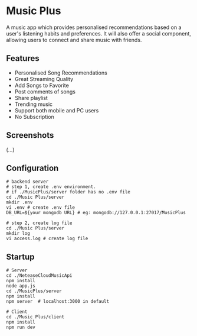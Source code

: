 # Music Plus
A music app which provides personalised recommendations based on a user's listening habits and preferences. It will also offer a social component, allowing users to connect and share music with friends.

## Features
* Personalised Song Recommendations
* Great Streaming Quality
* Add Songs to Favorite
* Post comments of songs
* Share playlist
* Trending music
* Support both mobile and PC users
* No Subscription


## Screenshots
(...)
## Configuration
```shell
# backend server
# step 1, create .env environment.  
# if ./MusicPlus/server folder has no .env file
cd ./Music Plus/server
mkdir .env
vi .env # create .env file
DB_URL=${your mongodb URL} # eg: mongodb://127.0.0.1:27017/MusicPlus

# step 2, create log file
cd ./Music Plus/server
mkdir log
vi access.log # create log file
```
## Startup
```shell
# Server
cd ./NeteaseCloudMusicApi
npm install
node app.js
cd ./MusicPlus/server
npm install
npm server  # localhost:3000 in default

# Client
cd ./Music Plus/client
npm install 
npm run dev
```
